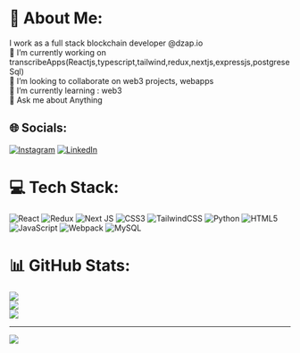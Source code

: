 # 💫 About Me:
I work as a full stack blockchain developer  @dzap.io<br>🔭 I’m currently working on transcribeApps(Reactjs,typescript,tailwind,redux,nextjs,expressjs,postgreseSql)<br>👯 I’m looking to collaborate on web3 projects, webapps<br>🌱 I’m currently learning  : web3<br>💬 Ask me about Anything<br>


## 🌐 Socials:
[![Instagram](https://img.shields.io/badge/Instagram-%23E4405F.svg?logo=Instagram&logoColor=white)](https://instagram.com/kanwar_singh_rajawat) [![LinkedIn](https://img.shields.io/badge/LinkedIn-%230077B5.svg?logo=linkedin&logoColor=white)](https://linkedin.com/in/https://www.linkedin.com/in/kanwar-singh-241a60169/) 

# 💻 Tech Stack:
![React](https://img.shields.io/badge/react-%2320232a.svg?style=for-the-badge&logo=react&logoColor=%2361DAFB) ![Redux](https://img.shields.io/badge/redux-%23593d88.svg?style=for-the-badge&logo=redux&logoColor=white) ![Next JS](https://img.shields.io/badge/Next-black?style=for-the-badge&logo=next.js&logoColor=white) ![CSS3](https://img.shields.io/badge/css3-%231572B6.svg?style=for-the-badge&logo=css3&logoColor=white) ![TailwindCSS](https://img.shields.io/badge/tailwindcss-%2338B2AC.svg?style=for-the-badge&logo=tailwind-css&logoColor=white) ![Python](https://img.shields.io/badge/python-3670A0?style=for-the-badge&logo=python&logoColor=ffdd54) ![HTML5](https://img.shields.io/badge/html5-%23E34F26.svg?style=for-the-badge&logo=html5&logoColor=white) ![JavaScript](https://img.shields.io/badge/javascript-%23323330.svg?style=for-the-badge&logo=javascript&logoColor=%23F7DF1E) ![Webpack](https://img.shields.io/badge/webpack-%238DD6F9.svg?style=for-the-badge&logo=webpack&logoColor=black) ![MySQL](https://img.shields.io/badge/mysql-%2300000f.svg?style=for-the-badge&logo=mysql&logoColor=white)
# 📊 GitHub Stats:
![](https://github-readme-stats.vercel.app/api?username=kanwarsinghrajawat&theme=dark&hide_border=false&include_all_commits=true&count_private=true)<br/>
![](https://github-readme-streak-stats.herokuapp.com/?user=kanwarsinghrajawat&theme=dark&hide_border=false)<br/>
![](https://github-readme-stats.vercel.app/api/top-langs/?username=kanwarsinghrajawat&theme=dark&hide_border=false&include_all_commits=true&count_private=true&layout=compact)

---
[![](https://visitcount.itsvg.in/api?id=kanwarsinghrajawat&icon=0&color=0)](https://visitcount.itsvg.in)

<!-- Proudly created with GPRM ( https://gprm.itsvg.in ) -->
